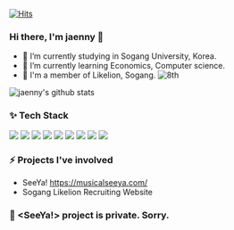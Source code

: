 [![Hits](https://hits.seeyoufarm.com/api/count/incr/badge.svg?url=https%3A%2F%2Fgithub.com%2Fjaenny&count_bg=%2379C83D&title_bg=%23555555&icon=&icon_color=%23E7E7E7&title=hits&edge_flat=false)](https://hits.seeyoufarm.com)
### Hi there, I'm jaenny 👋
- 🔭 I’m currently studying in Sogang University, Korea.
- 🌱 I’m currently learning Economics, Computer science.
- 🦁 I'm a member of Likelion, Sogang. ![8th](https://likelion-badge.herokuapp.com/api/likelion_shield_badge?generation=8)

![jaenny's github stats](https://github-readme-stats.vercel.app/api?username=jaenny)


### ✨ Tech Stack
<img src="https://img.shields.io/badge/python-3776AB?style=for-the-badge&logo=python&logoColor=white"> <img src="https://img.shields.io/badge/django-092E20?style=for-the-badge&logo=django&logoColor=white"> <img src="https://img.shields.io/badge/html-E34F26?style=for-the-badge&logo=html5&logoColor=white"> <img src="https://img.shields.io/badge/css-1572B6?style=for-the-badge&logo=css3&logoColor=white"> <img src="https://img.shields.io/badge/javascript-F7DF1E?style=for-the-badge&logo=javascript&logoColor=black"> <img src="https://img.shields.io/badge/jquery-0769AD?style=for-the-badge&logo=jquery&logoColor=white"> <img src="https://img.shields.io/badge/bootstrap-7952B3?style=for-the-badge&logo=bootstrap&logoColor=white"> <img src="https://img.shields.io/badge/react-61DAFB?style=for-the-badge&logo=react&logoColor=black">  <img src="https://img.shields.io/badge/github-181717?style=for-the-badge&logo=github&logoColor=white"> 


### ⚡ Projects I've involved
- SeeYa! https://musicalseeya.com/
- Sogang Likelion Recruiting Website


### 💬 <SeeYa!> project is private. Sorry.


<!-- ### 💬 Here's my portfolio
- https://www.notion.so/likelionjs/8f208ce03aa34829a3f5bcc80a27bdba

 -->

<!--
**jaenny/jaenny** is a ✨ _special_ ✨ repository because its `README.md` (this file) appears on your GitHub profile.

Here are some ideas to get you started:

- 🔭 I’m currently studying in Sogang University, Korea.
- 🌱 I’m currently learning Economics, Computer science.
- 👯 I’m looking to collaborate on ...
- 🤔 I’m looking for help with ...
- 💬 Ask me about ...
- 📫 How to reach me: ...
- 😄 Pronouns: ...
- ⚡ Fun fact: ...
-->
